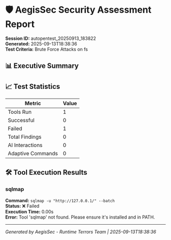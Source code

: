 # 🛡️ AegisSec Security Assessment Report

**Session ID:** autopentest_20250913_183822  
**Generated:** 2025-09-13T18:38:36  
**Test Criteria:** Brute Force Attacks on fs

## 📊 Executive Summary



## 📈 Test Statistics

| Metric | Value |
|--------|-------|
| Tools Run | 1 |
| Successful | 0 |
| Failed | 1 |
| Total Findings | 0 |
| AI Interactions | 0 |
| Adaptive Commands | 0 |



## 🛠️ Tool Execution Results


### sqlmap

**Command:** `sqlmap -u "http://127.0.0.1/" --batch`  
**Status:** ❌ Failed  
**Execution Time:** 0.00s  
**Error:** Tool 'sqlmap' not found. Please ensure it's installed and in PATH.

---


*Generated by AegisSec - Runtime Terrors Team | 2025-09-13T18:38:36*
